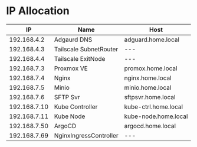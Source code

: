 # IP Allocation

| IP           | Name                   | Host                 |
| ------------ | ---------------------- | -------------------- |
| 192.168.4.2  | Adgaurd DNS            | adguard.home.local   |
| 192.168.4.3  | Tailscale SubnetRouter | ---                  |
| 192.168.4.4  | Tailscale ExitNode     | ---                  |
| 192.168.7.3  | Proxmox VE             | promox.home.local    |
| 192.168.7.4  | Nginx                  | nginx.home.local     |
| 192.168.7.5  | Minio                  | minio.home.local     |
| 192.168.7.6  | SFTP Svr               | sftpsvr.home.local   |
| 192.168.7.10 | Kube Controller        | kube-ctrl.home.local |
| 192.168.7.11 | Kube Node              | kube-node.home.local |
| 192.168.7.50 | ArgoCD                 | argocd.home.local    |
| 192.168.7.69 | NginxIngressController | ---                  |
